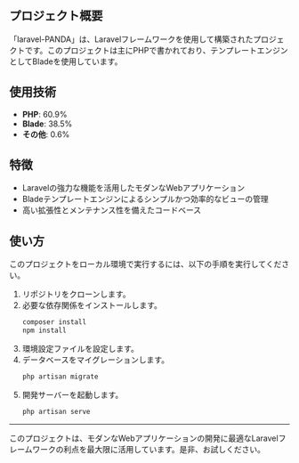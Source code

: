 ## プロジェクト概要

「laravel-PANDA」は、Laravelフレームワークを使用して構築されたプロジェクトです。このプロジェクトは主にPHPで書かれており、テンプレートエンジンとしてBladeを使用しています。

## 使用技術

- **PHP**: 60.9%
- **Blade**: 38.5%
- **その他**: 0.6%

## 特徴

- Laravelの強力な機能を活用したモダンなWebアプリケーション
- Bladeテンプレートエンジンによるシンプルかつ効率的なビューの管理
- 高い拡張性とメンテナンス性を備えたコードベース

## 使い方

このプロジェクトをローカル環境で実行するには、以下の手順を実行してください。

1. リポジトリをクローンします。
2. 必要な依存関係をインストールします。
   ```bash
   composer install
   npm install
   ```
3. 環境設定ファイルを設定します。
4. データベースをマイグレーションします。
   ```bash
   php artisan migrate
   ```
5. 開発サーバーを起動します。
   ```bash
   php artisan serve
   ```

---

このプロジェクトは、モダンなWebアプリケーションの開発に最適なLaravelフレームワークの利点を最大限に活用しています。是非、お試しください。
